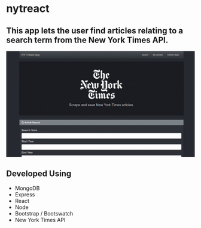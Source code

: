 # nytreact

## This app lets the user find articles relating to a search term from the New York Times API. 

![NYTApp](/public/assets/images/NYTReact.gif?raw=true "homepage")

## Developed Using
 * MongoDB
 * Express
 * React
 * Node
 * Bootstrap / Bootswatch
 * New York Times API


